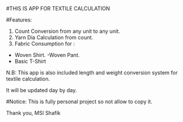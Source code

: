#THIS IS APP FOR TEXTILE CALCULATION

#Features:
1. Count Conversion from any unit to any unit.
2. Yarn Dia Calculation from count.
3. Fabric Consumption for :
- Woven Shirt.
-Woven Pant.
- Basic T-Shirt

N.B: This app is also included length and weight conversion system for textile calculation.

It will be updated day by day.


#Notice:
This is fully personal project so not allow to copy it.

Thank you,
MSI Shafik

